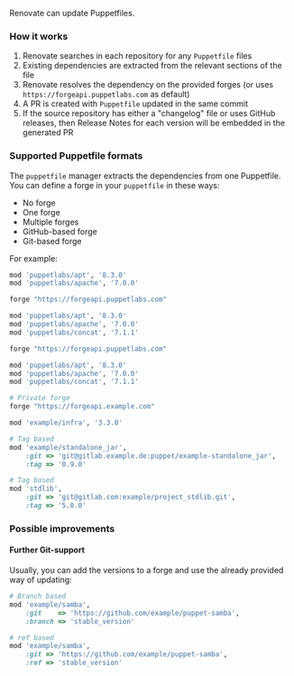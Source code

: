 Renovate can update Puppetfiles.

### How it works

1. Renovate searches in each repository for any `Puppetfile` files
1. Existing dependencies are extracted from the relevant sections of the file
1. Renovate resolves the dependency on the provided forges (or uses `https://forgeapi.puppetlabs.com` as default)
1. A PR is created with `Puppetfile` updated in the same commit
1. If the source repository has either a "changelog" file or uses GitHub releases, then Release Notes for each version will be embedded in the generated PR

### Supported Puppetfile formats

The `puppetfile` manager extracts the dependencies from one Puppetfile.
You can define a forge in your `puppetfile` in these ways:

- No forge
- One forge
- Multiple forges
- GitHub-based forge
- Git-based forge

For example:

```ruby title="No forge"
mod 'puppetlabs/apt', '8.3.0'
mod 'puppetlabs/apache', '7.0.0'
```

```ruby title="One forge"
forge "https://forgeapi.puppetlabs.com"

mod 'puppetlabs/apt', '8.3.0'
mod 'puppetlabs/apache', '7.0.0'
mod 'puppetlabs/concat', '7.1.1'
```

```ruby title="Multiple forges"
forge "https://forgeapi.puppetlabs.com"

mod 'puppetlabs/apt', '8.3.0'
mod 'puppetlabs/apache', '7.0.0'
mod 'puppetlabs/concat', '7.1.1'

# Private forge
forge "https://forgeapi.example.com"

mod 'example/infra', '3.3.0'
```

```ruby title="GitHub-based forge"
# Tag based
mod 'example/standalone_jar',
    :git => 'git@gitlab.example.de:puppet/example-standalone_jar',
    :tag => '0.9.0'
```

```ruby title="Git-based forge"
# Tag based
mod 'stdlib',
    :git => 'git@gitlab.com:example/project_stdlib.git',
    :tag => '5.0.0'
```

### Possible improvements

#### Further Git-support

Usually, you can add the versions to a forge and use the already provided way of updating:

```ruby
# Branch based
mod 'example/samba',
    :git    => 'https://github.com/example/puppet-samba',
    :branch => 'stable_version'
```

```ruby
# ref based
mod 'example/samba',
    :git => 'https://github.com/example/puppet-samba',
    :ref => 'stable_version'
```
